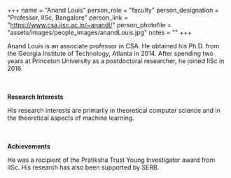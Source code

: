 +++
name = "Anand Louis"
person_role = "faculty"
person_designation = "Professor, IISc, Bangalore"
person_link = "https://www.csa.iisc.ac.in/~anandl/"
person_photofile = "assets/images/people_images/anandLouis.jpg"
notes = ""
+++

Anand Louis is an associate professor in CSA. He obtained his Ph.D. from the Georgia Institute of Technology, Atlanta 
in 2014. After spending two years at Princeton University as a postdoctoral researcher, he joined IISc in 2016.

<br><br><b>Research Interests</b>
<br>

His research interests are primarily in theoretical computer science and in the theoretical aspects of machine learning.

<br><br><b>Achievements</b>
<br>

He was a recipient of the Pratiksha Trust Young Investigator award from IISc. His research has also been supported by
SERB.